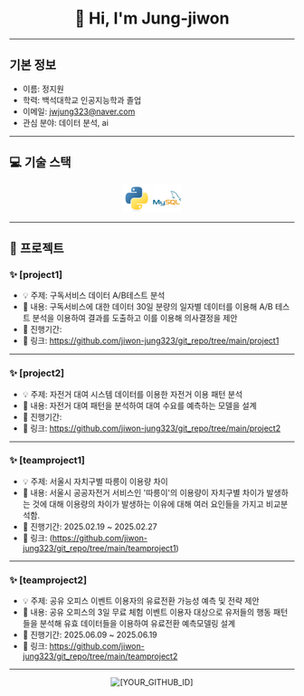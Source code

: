 <h1 align="center">👋 Hi, I'm Jung-jiwon</h1>

---

## 기본 정보

- 이름: 정지원
- 학력: 백석대학교 인공지능학과 졸업
- 이메일: jwjung323@naver.com
- 관심 분야: 데이터 분석, ai

---

## 💻 기술 스택

<p align="center">
  <img src="https://raw.githubusercontent.com/devicons/devicon/master/icons/python/python-original.svg" alt="python" width="50" height="50"/>
  <img src="https://raw.githubusercontent.com/devicons/devicon/master/icons/mysql/mysql-original-wordmark.svg" alt="mysql" width="50" height="50"/>
</p>

---

## 📂 프로젝트

### ✨ [project1]
- 💡 주제: 구독서비스 데이터 A/B테스트 분석
- 📄 내용: 구독서비스에 대한 데이터 30일 분량의 일자별 데이터를 이용해 A/B 테스트 분석을 이용하여 결과를 도출하고 이를 이용해 의사결정을 제안
- 📅 진행기간: 
- 🔗 링크: https://github.com/jiwon-jung323/git_repo/tree/main/project1

---

### ✨ [project2]
- 💡 주제: 자전거 대여 시스템 데이터를 이용한 자전거 이용 패턴 분석
- 📄 내용: 자전거 대여 패턴을 분석하여 대여 수요를 예측하는 모델을 설계
- 📅 진행기간: 
- 🔗 링크: https://github.com/jiwon-jung323/git_repo/tree/main/project2

---

### ✨ [teamproject1]
- 💡 주제: 서울시 자치구별 따릉이 이용량 차이
- 📄 내용: 서울시 공공자전거 서비스인 '따릉이'의 이용량이 자치구별 차이가 발생하는 것에 대해 이용량의 차이가 발생하는 이유에 대해 여러 요인들을 가지고 비교분석함.
- 📅 진행기간: 2025.02.19 ~ 2025.02.27
- 🔗 링크: (https://github.com/jiwon-jung323/git_repo/tree/main/teamproject1)

---

### ✨ [teamproject2]
- 💡 주제: 공유 오피스 이벤트 이용자의 유료전환 가능성 예측 및 전략 제안
- 📄 내용: 공유 오피스의 3일 무료 체험 이벤트 이용자 대상으로 유저들의 행동 패턴들을 분석해 유효 데이터들을 이용하여 유료전환 예측모델링 설계 
- 📅 진행기간: 2025.06.09 ~ 2025.06.19
- 🔗 링크: https://github.com/jiwon-jung323/git_repo/tree/main/teamproject2

---

<p align="center">
  <img src="https://github-readme-stats.vercel.app/api?username=[YOUR_GITHUB_ID]&show_icons=true&theme=default" alt="[YOUR_GITHUB_ID]" />
</p>